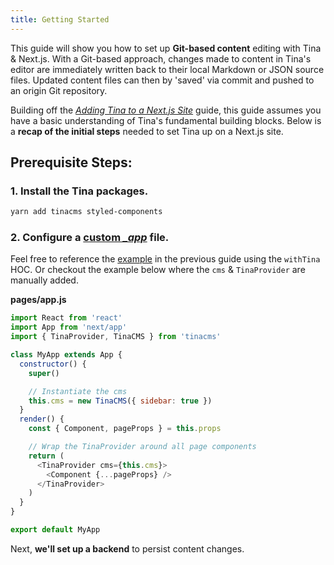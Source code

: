 ```yaml
---
title: Getting Started
---
```

This guide will show you how to set up **Git-based content** editing with Tina & Next.js. With a Git-based approach, changes made to content in Tina's editor are immediately written back to their local Markdown or JSON source files. Updated content files can then by 'saved' via commit and pushed to an origin Git repository.

Building off the _[Adding Tina to a Next.js Site](/guides/nextjs/adding-tina/overview)_ guide, this guide assumes you have a basic understanding of Tina's fundamental building blocks. Below is a **recap of the initial steps** needed to set Tina up on a Next.js site.

## Prerequisite Steps:

### 1. Install the Tina packages.

```bash
yarn add tinacms styled-components
```

<!-- TODO: test if we still need to add moment as a peerdep at this step? -->

### 2. Configure a [custom ](https://nextjs.org/docs/advanced-features/custom-app)_[_app](https://nextjs.org/docs/advanced-features/custom-app)_ file.

Feel free to reference the [example](/guides/nextjs/adding-tina/adding-tina-provider) in the previous guide using the `withTina` HOC. Or checkout the example below where the `cms` & `TinaProvider` are manually added.

**pages/app.js**

```js
import React from 'react'
import App from 'next/app'
import { TinaProvider, TinaCMS } from 'tinacms'

class MyApp extends App {
  constructor() {
    super()

    // Instantiate the cms
    this.cms = new TinaCMS({ sidebar: true })
  }
  render() {
    const { Component, pageProps } = this.props

    // Wrap the TinaProvider around all page components
    return (
      <TinaProvider cms={this.cms}>
        <Component {...pageProps} />
      </TinaProvider>
    )
  }
}

export default MyApp
```

Next, **we'll set up a backend** to persist content changes.